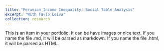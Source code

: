 ```yaml
---
title: "Peruvian Income Inequality: Social Table Analysis"
excerpt: "With Favio Leiva"
collection: research
---
```


This is an item in your portfolio. It can be have images or nice text. If you name the file .md, it will be parsed as markdown. If you name the file .html, it will be parsed as HTML. 
